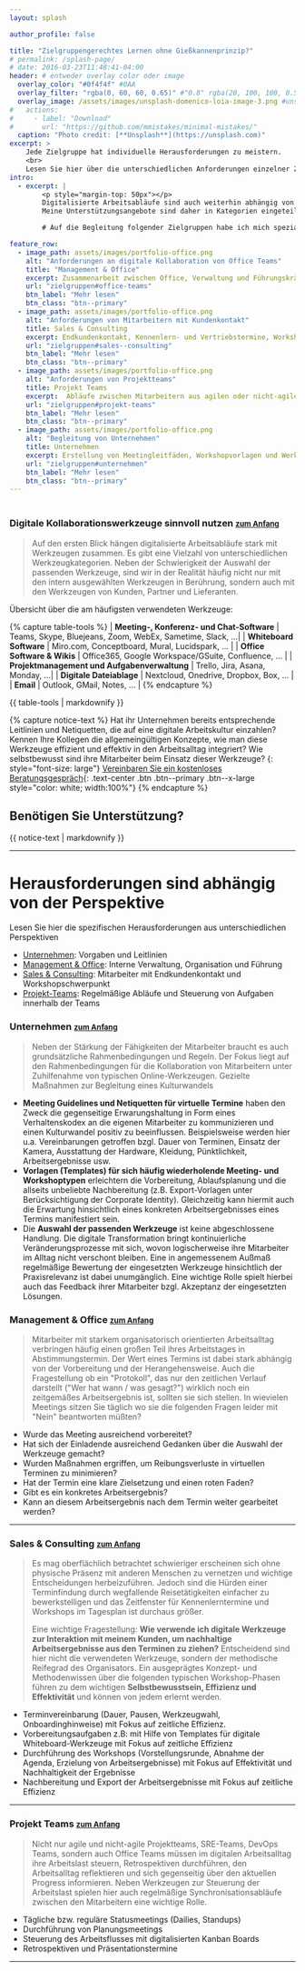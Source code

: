 ```yaml
---
layout: splash

author_profile: false

title: "Zielgruppengerechtes Lernen ohne Gießkannenprinzip?"
# permalink: /splash-page/
# date: 2016-03-23T11:48:41-04:00
header: # entweder overlay color oder image
  overlay_color: "#0f4f4f" #0AA
  overlay_filter: "rgba(0, 60, 60, 0.65)" #"0.8" rgba(20, 100, 100, 0.5), url(/assets/images/unsplash-image-2.jpg)
  overlay_image: /assets/images/unsplash-domenico-loia-image-3.png #unsplash-image-2.jpg
#   actions:
#     - label: "Download"
#       url: "https://github.com/mmistakes/minimal-mistakes/"
  caption: "Photo credit: [**Unsplash**](https://unsplash.com)"
excerpt: > 
    Jede Zielgruppe hat individuelle Herausforderungen zu meistern. 
    <br>
    Lesen Sie hier über die unterschiedlichen Anforderungen einzelner Zielgruppen. 
intro: 
  - excerpt: |
        <p style="margin-top: 50px"></p>
        Digitalisierte Arbeitsabläufe sind auch weiterhin abhängig von der Tätigkeit ihrer Mitarbeiter und Kollegen. 
        Meine Unterstützungsangebote sind daher in Kategorien eingeteilt, um auf die jeweiligen Bedürfnisse ihrer Kollegen eingehen zu können. 

        # Auf die Begleitung folgender Zielgruppen habe ich mich spezialisiert:

feature_row:
  - image_path: assets/images/portfolio-office.png
    alt: "Anforderungen an digitale Kollaboration von Office Teams"
    title: "Management & Office"
    excerpt: Zusammenarbeit zwischen Office, Verwaltung und Führungskräften
    url: "zielgruppen#office-teams"
    btn_label: "Mehr lesen"
    btn_class: "btn--primary"
  - image_path: assets/images/portfolio-office.png
    alt: "Anforderungen von Mitarbeitern mit Kundenkontakt"
    title: Sales & Consulting
    excerpt: Endkundenkontakt, Kennenlern- und Vertriebstermine, Workshops
    url: "zielgruppen#sales--consulting"
    btn_label: "Mehr lesen"
    btn_class: "btn--primary"
  - image_path: assets/images/portfolio-office.png
    alt: "Anforderungen von Projektteams"
    title: Projekt Teams
    excerpt:  Abläufe zwischen Mitarbeitern aus agilen oder nicht-agilen Projektteams
    url: "zielgruppen#projekt-teams"
    btn_label: "Mehr lesen"
    btn_class: "btn--primary"
  - image_path: assets/images/portfolio-office.png
    alt: "Begleitung von Unternehmen"
    title: Unternehmen
    excerpt: Erstellung von Meetingleitfäden, Workshopvorlagen und Werkzeugauswahl.
    url: "zielgruppen#unternehmen"
    btn_label: "Mehr lesen"
    btn_class: "btn--primary"
---
```


<p style="margin-bottom: 3em"></p> 

### Digitale Kollaborationswerkzeuge sinnvoll nutzen <a href="#callToAction" style="font-size: small"> <i class="fas fa-level-up-alt" style="font-size: medium"></i>zum Anfang</a>
> Auf den ersten Blick hängen digitalisierte Arbeitsabläufe stark mit Werkzeugen zusammen. Es gibt eine Vielzahl von unterschiedlichen Werkzeugkategorien. Neben der Schwierigkeit der Auswahl der passenden Werkzeuge, sind wir in der Realität häufig nicht nur mit den intern ausgewählten Werkzeugen in Berührung, sondern auch mit den Werkzeugen von Kunden, Partner und Lieferanten. 

Übersicht über die am häufigsten verwendeten Werkzeuge:

{% capture table-tools %}
| __Meeting-, Konferenz- und Chat-Software__ | Teams, Skype, Bluejeans, Zoom, WebEx, Sametime, Slack, ...|
| __Whiteboard Software__ | Miro.com, Conceptboard, Mural, Lucidspark, ... |
| __Office Software & Wikis__ | Office365, Google Workspace/GSuite, Confluence, ... |
| __Projektmanagement und Aufgabenverwaltung__ | Trello, Jira, Asana, Monday, ...|
| __Digitale Dateiablage__ | Nextcloud, Onedrive, Dropbox, Box, ... |
| __Email__ | Outlook, GMail, Notes, ... |
{% endcapture %}

<div class="table-responsive">
  {{ table-tools | markdownify }}
</div>

{% capture notice-text %}
Hat ihr Unternehmen bereits entsprechende Leitlinien und Netiquetten, die auf eine digitale Arbeitskultur einzahlen?
Kennen Ihre Kollegen die allgemeingültigen Konzepte, wie man diese Werkzeuge effizient und effektiv in den Arbeitsalltag integriert? 
Wie selbstbewusst sind ihre Mitarbeiter beim Einsatz dieser Werkzeuge? 
{: style="font-size: large"}
[Vereinbaren Sie ein kostenloses Beratungsgespräch](#link){: .text-center .btn .btn--primary .btn--x-large style="color: white; width:100%"}
{% endcapture %}

<div class="notice--info"  id="callToAction" >
  <h2 class="no_toc">Benötigen Sie Unterstützung?</h2>
  {{ notice-text | markdownify }}
</div>

<hr>

# Herausforderungen sind abhängig von der Perspektive
Lesen Sie hier die spezifischen Herausforderungen aus unterschiedlichen Perspektiven
* [Unternehmen](#unternehmen--zum-anfang): Vorgaben und Leitlinien
* [Management & Office](#management--office--zum-anfang): Interne Verwaltung, Organisation und Führung
* [Sales & Consulting](#sales--consulting--zum-anfang): Mitarbeiter mit Endkundenkontakt und Workshopschwerpunkt
* [Projekt-Teams](#projekt-teams--zum-anfang): Regelmäßige Abläufe und Steuerung von Aufgaben innerhalb der Teams


### Unternehmen <a href="#callToAction" style="font-size: small"> <i class="fas fa-level-up-alt" style="font-size: medium"></i>zum Anfang</a>
> Neben der Stärkung der Fähigkeiten der Mitarbeiter braucht es auch grundsätzliche Rahmenbedingungen und Regeln.
Der Fokus liegt auf den Rahmenbedingungen für die Kollaboration von Mitarbeitern unter Zuhilfenahme von typischen Online-Werkzeugen. Gezielte Maßnahmen zur Begleitung eines Kulturwandels 
* __Meeting Guidelines und Netiquetten für virtuelle Termine__ haben den Zweck die gegenseitige Erwarungshaltung in Form eines Verhaltenskodex an die eigenen Mitarbeiter zu kommunizieren und einen Kulturwandel positiv zu beeinflussen. Beispielsweise werden hier u.a. Vereinbarungen getroffen bzgl. Dauer von Terminen, Einsatz der Kamera, Ausstattung der Hardware, Kleidung, Pünktlichkeit, Arbeitsergebnisse usw.
* __Vorlagen (Templates) für sich häufig wiederholende Meeting- und Workshoptypen__ erleichtern die Vorbereitung, Ablaufsplanung und die allseits unbeliebte Nachbereitung (z.B. Export-Vorlagen unter Berücksichtigung der Corporate Identity). Gleichzeitig kann hiermit auch die Erwartung hinsichtlich eines konkreten Arbeitsergebnisses eines Termins manifestiert sein. 
* Die __Auswahl der passenden Werkzeuge__ ist keine abgeschlossene Handlung. Die digitale Transformation bringt kontinuierliche Veränderungsprozesse mit sich, wovon logischerweise ihre Mitarbeiter im Alltag nicht verschont bleiben. Eine in angemessenem Außmaß regelmäßige Bewertung der eingesetzten Werkzeuge hinsichtlich der Praxisrelevanz ist dabei unumgänglich. Eine wichtige Rolle spielt hierbei auch das Feedback ihrer Mitarbeiter bzgl. Akzeptanz der eingesetzten Lösungen.

### Management & Office <a href="#callToAction" style="font-size: small"> <i class="fas fa-level-up-alt" style="font-size: medium"></i>zum Anfang</a>
> Mitarbeiter mit starkem organisatorisch orientierten Arbeitsalltag verbringen häufig einen großen Teil ihres Arbeitstages in Abstimmungstermin.
Der Wert eines Termins ist dabei stark abhängig von der Vorbereitung und der Herangehensweise. Auch die Fragestellung ob ein "Protokoll", das nur den zeitlichen Verlauf darstellt ("Wer hat wann / was gesagt?") wirklich noch ein zeitgemäßes Arbeitsergebnis ist, sollten sie sich stellen. 
> In wievielen Meetings sitzen Sie täglich wo sie die folgenden Fragen leider mit "Nein" beantworten müßten?
* Wurde das Meeting ausreichend vorbereitet?
* Hat sich der Einladende ausreichend Gedanken über die Auswahl der Werkzeuge gemacht?
* Wurden Maßnahmen ergriffen, um Reibungsverluste in virtuellen Terminen zu minimieren?
* Hat der Termin eine klare Zielsetzung und einen roten Faden? 
* Gibt es ein konkretes Arbeitsergebnis?
* Kann an diesem Arbeitsergebnis nach dem Termin weiter gearbeitet werden?

<hr>

### Sales & Consulting <a href="#callToAction" style="font-size: small"> <i class="fas fa-level-up-alt" style="font-size: medium"></i>zum Anfang</a>
> Es mag oberflächlich betrachtet schwieriger erscheinen sich ohne physische Präsenz mit anderen Menschen zu vernetzen und wichtige Entscheidungen herbeizuführen. Jedoch sind die Hürden einer Terminfindung durch wegfallende Reisetätigkeiten einfacher zu bewerkstelligen und das Zeitfenster für Kennenlerntermine und Workshops im Tagesplan ist durchaus größer. 
> 
> Eine wichtige Fragestellung: 
> __Wie verwende ich digitale Werkzeuge zur Interaktion mit meinem Kunden, um nachhaltige Arbeitsergebnisse aus den Terminen zu ziehen?__ Entscheidend sind hier nicht die verwendeten Werkzeuge, sondern der methodische Reifegrad des Organisators. Ein ausgeprägtes Konzept- und Methodenwissen über die folgenden typischen Workshop-Phasen führen zu dem wichtigen __Selbstbewusstsein, Effizienz und Effektivität__ und können von jedem erlernt werden. 
* Terminvereinbarung (Dauer, Pausen, Werkzeugwahl, Onboardinghinweise) mit Fokus auf zeitliche Effizienz.
* Vorbereitungsaufgaben z.B: mit Hilfe von Templates für digitale Whiteboard-Werkzeuge mit Fokus auf zeitliche Effizienz
* Durchführung des Workshops (Vorstellungsrunde, Abnahme der Agenda, Erzielung von Arbeitsergebnisse) mit Fokus auf Effektivität und Nachhaltigkeit der Ergebnisse
* Nachbereitung und Export der Arbeitsergebnisse mit Fokus auf zeitliche Effizienz
<hr>

### Projekt Teams <a href="#callToAction" style="font-size: small"> <i class="fas fa-level-up-alt" style="font-size: medium"></i>zum Anfang</a>
> Nicht nur agile und nicht-agile Projektteams, SRE-Teams, DevOps Teams, sondern auch Office Teams müssen im digitalen Arbeitsalltag ihre Arbeitslast steuern, Retrospektiven durchführen, den Arbeitsalltag reflektieren und sich gegenseitig über den aktuellen Progress informieren.
> Neben Werkzeugen zur Steuerung der Arbeitslast spielen hier auch regelmäßige Synchronisationsabläufe zwischen den Mitarbeitern eine wichtige Rolle.
* Tägliche bzw. reguläre Statusmeetings (Dailies, Standups) 
* Durchführung von Planungsmeetings
* Steuerung des Arbeitsflusses mit digitalisierten Kanban Boards
* Retrospektiven und Präsentationstermine
<hr>

